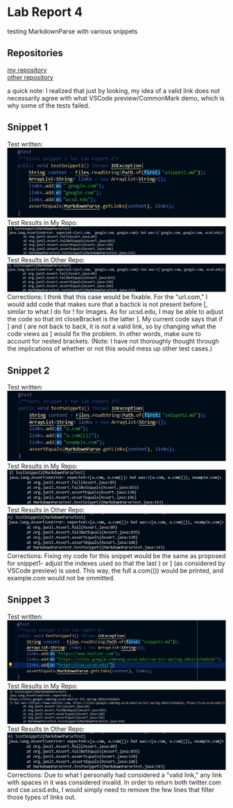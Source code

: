# Lab Report 4
testing MarkdownParse with various snippets <br>

## Repositories
[my repository](https://github.com/natsukiromero/markdown-parser) <br>
[other repository](https://github.com/tcarman/markdown-parser) <br>

a quick note: I realized that just by looking, my idea of a valid link does not necessarily agree with what VSCode preview/CommonMark demo, which is why some of the tests failed.

## Snippet 1
Test written: <br>
![Image](1-1.jpg) <br>
Test Results in My Repo: <br>
![Image](2-1.jpg) <br>
Test Results in Other Repo: <br>
![Image](3-1.jpg) <br>
Corrections: I think that this case would be fixable. For the "url.com," I would add code that makes sure that a bactick is not present before [, similar to what I do for ! for Images. As for ucsd.edu, I may be able to adjust the code so that int closeBracket is the latter ]. My current code says that if ] and ( are not back to back, it is not a valid link, so by changing what the code views as ] would fix the problem. In other words, make sure to account for nested brackets. (Note: I have not thoroughly thought through the implications of whether or not this would mess up other test cases.)

## Snippet 2
Test written: <br>
![Image](1-2.jpg) <br>
Test Results in My Repo: <br>
![Image](2-2.jpg) <br>
Test Results in Other Repo: <br>
![Image](3-2.jpg) <br>
Corrections: Fixing my code for this snippet would be the same as proposed for snippet1- adjust the indexes used so that the last ) or ] (as considered by VSCode preview) is used. This way, the full a.com(()) would be printed, and example.com would not be ommitted.

## Snippet 3
Test written: <br>
![Image](1-3.jpg) <br>
Test Results in My Repo: <br>
![Image](2-3.jpg) <br>
Test Results in Other Repo: <br>
![Image](3-2.jpg) <br>
Corrections: Due to what I personally had considered a "valid link," any link with spaces in it was considered invalid. In order to return both twitter.com and cse.ucsd.edu, I would simply need to remove the few lines that filter those types of links out.